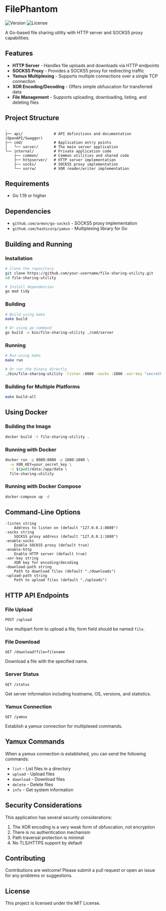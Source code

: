 # FilePhantom

![Version](https://img.shields.io/badge/version-1.0.0-blue.svg)
![License](https://img.shields.io/badge/license-MIT-green.svg)

A Go-based file sharing utility with HTTP server and SOCKS5 proxy capabilities.

## Features

- **HTTP Server** - Handles file uploads and downloads via HTTP endpoints
- **SOCKS5 Proxy** - Provides a SOCKS5 proxy for redirecting traffic
- **Yamux Multiplexing** - Supports multiple connections over a single TCP connection
- **XOR Encoding/Decoding** - Offers simple obfuscation for transferred data
- **File Management** - Supports uploading, downloading, listing, and deleting files

## Project Structure

```
.
├── api/              # API definitions and documentation (OpenAPI/Swagger)
├── cmd/              # Application entry points
│   └── server/       # The main server application
└── internal/         # Private application code
    ├── common/       # Common utilities and shared code
    ├── httpserver/   # HTTP server implementation
    ├── socks/        # SOCKS5 proxy implementation
    └── xorrw/        # XOR reader/writer implementation
```

## Requirements

- Go 1.19 or higher

## Dependencies

- `github.com/armon/go-socks5` - SOCKS5 proxy implementation
- `github.com/hashicorp/yamux` - Multiplexing library for Go

## Building and Running

### Installation

```bash
# Clone the repository
git clone https://github.com/your-username/file-sharing-utility.git
cd file-sharing-utility

# Install dependencies
go mod tidy
```

### Building

```bash
# Build using make
make build

# Or using go command
go build -o bin/file-sharing-utility ./cmd/server
```

### Running

```bash
# Run using make
make run

# Or run the binary directly
./bin/file-sharing-utility -listen :8080 -socks :1080 -xor-key "secretkey"
```

### Building for Multiple Platforms

```bash
make build-all
```

## Using Docker

### Building the Image

```bash
docker build -t file-sharing-utility .
```

### Running with Docker

```bash
docker run -p 8080:8080 -p 1080:1080 \
  -e XOR_KEY=your_secret_key \
  -v $(pwd)/data:/app/data \
  file-sharing-utility
```

### Running with Docker Compose

```bash
docker-compose up -d
```

## Command-Line Options

```
-listen string
    Address to listen on (default "127.0.0.1:8080")
-socks string
    SOCKS5 proxy address (default "127.0.0.1:1080")
-enable-socks
    Enable SOCKS5 proxy (default true)
-enable-http
    Enable HTTP server (default true)
-xor-key string
    XOR key for encoding/decoding
-download-path string
    Path to download files (default "./downloads")
-upload-path string
    Path to upload files (default "./uploads")
```

## HTTP API Endpoints

### File Upload
```
POST /upload
```
Use multipart form to upload a file, form field should be named `file`.

### File Download
```
GET /download?file=filename
```
Download a file with the specified name.

### Server Status
```
GET /status
```
Get server information including hostname, OS, versions, and statistics.

### Yamux Connection
```
GET /yamux
```
Establish a yamux connection for multiplexed commands.

## Yamux Commands

When a yamux connection is established, you can send the following commands:

- `list` - List files in a directory
- `upload` - Upload files
- `download` - Download files
- `delete` - Delete files
- `info` - Get system information

## Security Considerations

This application has several security considerations:

1. The XOR encoding is a very weak form of obfuscation, not encryption
2. There is no authentication mechanism
3. Path traversal protection is minimal
4. No TLS/HTTPS support by default

## Contributing

Contributions are welcome! Please submit a pull request or open an issue for any problems or suggestions.

## License

This project is licensed under the MIT License. 

